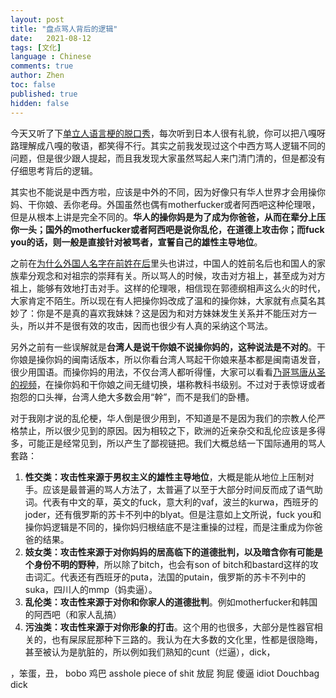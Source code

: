 ```yaml
---
layout: post
title: "盘点骂人背后的逻辑"
date:   2021-08-12
tags: [文化]
language : Chinese
comments: true
author: Zhen
toc: false
published: true
hidden: false
---
```

今天又听了下[单立人语言梗的脱口秀](https://youtu.be/-OR_SysbOVU)，每次听到日本人很有礼貌，你可以把八嘎呀路理解成八嘎的敬语，都笑得不行。其实之前我发现过这个中西方骂人逻辑不同的问题，但是很少跟人提起，而且我发现大家虽然骂起人来门清门清的，但是都没有仔细思考背后的逻辑。

其实也不能说是中西方啦，应该是中外的不同，因为好像只有华人世界才会用操你妈、干你娘、丢你老母。外国虽然也偶有motherfucker或者阿西吧这种伦理哏，但是从根本上讲是完全不同的。**华人的操你妈是为了成为你爸爸，从而在辈分上压你一头；国外的motherfucker或者阿西吧是说你乱伦，在道德上攻击你；而fuck you的话，则一般是直接针对被骂者，宣誓自己的雄性主导地位**。

之前在[为什么外国人名字在前姓在后](/为什么外国人名字在前姓在后)里头也讲过，中国人的姓前名后也和国人的家族辈分观念和对祖宗的崇拜有关。所以骂人的时候，攻击对方祖上，甚至成为对方祖上，能够有效地打击对手。这样的伦理哏，相信现在郭德纲相声这么火的时代，大家肯定不陌生。所以现在有人把操你妈改成了温和的操你妹，大家就有点莫名其妙了：你是不是真的喜欢我妹妹？这是因为和对方妹妹发生关系并不能压对方一头，所以并不是很有效的攻击，因而也很少有人真的采纳这个骂法。

另外之前有一些误解就是**台湾人是说干你娘不说操你妈的，这种说法是不对的**。干你娘是操你妈的闽南话版本，所以你看台湾人骂起干你娘来基本都是闽南语发音，很少用国语。而操你妈的用法，不仅台湾人都听得懂，大家可以看看[乃哥骂唐从圣的视频](https://youtu.be/l1cV9DguhHM)，在操你妈和干你娘之间无缝切换，堪称教科书级别。不过对于表惊讶或者抱怨的口头禅，台湾人绝大多数会用“幹”，而不是我们的卧槽。

对于我刚才说的乱伦梗，华人倒是很少用到，不知道是不是因为我们的宗教人伦严格禁止，所以很少见到的原因。因为相较之下，欧洲的近亲杂交和乱伦应该是多得多，可能正是经常见到，所以产生了鄙视链把。我们大概总结一下国际通用的骂人套路：

 1. **性交类：攻击性来源于男权主义的雄性主导地位**，大概是能从地位上压制对手。应该是最普遍的骂人方法了，太普遍了以至于大部分时间反而成了语气助词。代表有中文的草，英文的fuck，意大利的vaf，波兰的kurwa，西班牙的joder，还有俄罗斯的苏卡不列中的blyat。但是注意如上文所说，fuck you和操你妈逻辑是不同的，操你妈归根结底不是注重操的过程，而是注重成为你爸爸的结果。
 2. **妓女类：攻击性来源于对你妈妈的居高临下的道德批判，以及暗含你有可能是个身份不明的野种**，所以除了bitch，也会有son of bitch和bastard这样的攻击词汇。代表还有西班牙的puta，法国的putain，俄罗斯的苏卡不列中的suka，四川人的mmp（妈卖逼）。
 3. **乱伦类：攻击性来源于对你和你家人的道德批判**。例如motherfucker和韩国的阿西吧（和家人乱搞）
 4. **污浊类：攻击性来源于对你形象的打击**。这个用的也很多，大部分是性器官相关的，也有屎尿屁那种下三路的。我认为在大多数的文化里，性都是很隐晦，甚至被认为是肮脏的，所以例如我们熟知的cunt（烂逼），dick，

  
  ，笨蛋，丑，
 bobo 鸡巴 asshole piece of shit 放屁 狗屁
 傻逼 idiot  Douchbag
 dick

<!--stackedit_data:
eyJoaXN0b3J5IjpbLTE2ODI0NzUwNzcsLTExNDcxMjg2MDcsMj
I1MTc1MTk0LDE4NzY2MDgwNzUsLTUwNjU4NTE5MiwzNDc0NjU5
NTYsMTYwMDkwNTQwOCwxMjQ1MzkwMzE4XX0=
-->
